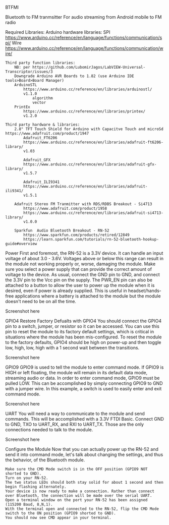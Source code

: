 BTFMI

Bluetooth to FM tranmsitter
For audio streaming from Android mobile to FM radio

Required Libraries:
	Arduino hardware libraries:
		SPI							https://www.arduino.cc/reference/en/language/functions/communication/spi/
		Wire						https://www.arduino.cc/reference/en/language/functions/communication/wire/

	Third party function libraries:
		NB: per https://github.com/LubomirJagos/LabVIEW-Universal-Transcriptor/issues/3
		Downgrade Arduino AVR Boards to 1.82 (use Arduino IDE tools>Board>Board Manager)
		ArduinoSTL
			https://www.arduino.cc/reference/en/libraries/arduinostl/
			v1.1.0
				algorithm
				vector
		PrintEx
			https://www.arduino.cc/reference/en/libraries/printex/
			v1.2.0

	Third party hardware & libraries:
		2.8" TFT Touch Shield for Arduino with Capacitve Touch and microSd https://www.adafruit.com/product/1947
			Adafruit_FT6206
			https://www.arduino.cc/reference/en/libraries/adafruit-ft6206-library/
			v1.03

			Adafruit_GFX
			https://www.arduino.cc/reference/en/libraries/adafruit-gfx-library/
			v1.5.7

			Adafruit_ILI9341
			https://www.arduino.cc/reference/en/libraries/adafruit-ili9341/
			v1.5.1

		Adafruit Stereo FM Tranmitter with RDS/RDBS Breakout - Si4713
			https://www.adafruit.com/product/1958
			https://www.arduino.cc/reference/en/libraries/adafruit-si4713-library/
			v1.0.0

		Sparkfun  Audio Bluetooth Breakout - RN-52
			https://www.sparkfun.com/products/retired/12849
			https://learn.sparkfun.com/tutorials/rn-52-bluetooth-hookup-guide#overview

Power
First and foremost, the RN-52 is a 3.3V device.
It can handle an input voltage of about 3.0 - 3.6V.
Voltages above or below this range can result in the module not working properly or, worse, damaging the module.
Make sure you select a power supply that can provide the correct amount of voltage to the device.
As usual, connect the GND pin to GND, and connect the 3.3V pin to the Vcc pin on the supply.
The PWR_EN pin can also be attached to a button to allow the user to power up the module when it is desired, even if power is already supplied.
This is useful in headset/hands-free applications where a battery is attached to the module but the module doesn't need to be on all the time.

Screenshot here

GPIO4
Restore Factory Defualts with GPIO4
You should connect the GPIO4 pin to a switch, jumper, or resistor so it can be accessed.
You can use this pin to reset the module to its factory default settings, which is critical in situations where the module has been mis-configured.
To reset the module to the factory defaults, GPIO4 should be high on power-up and then toggle low, high, low, high with a 1 second wait between the transitions.

Screenshot here

GPIO9
GPIO9 is used to tell the module to enter command mode.
If GPIO9 is HIGH or left floating, the module will remain in its default data mode, streaming audio or data.
In order to enter command mode, GPIO9 must be pulled LOW.
This can be accomplished by simply connecting GPIO9 to GND with a jumper wire.
In this example, a switch is used to easily enter and exit command mode.

Screenshot here

UART
You will need a way to communicate to the module and send commands.
This will be accomplished with a 3.3V FTDI Basic. Connect GND to GND, TXO to UART_RX, and RXI to UART_TX.
Those are the only connections needed to talk to the module.

Screenshot here

Configure the Module
Now that you can actually power up the RN-52 and send it into command mode, let's talk about changing the settings, and thus the behavior, of the Bluetooth module.

    Make sure the CMD Mode switch is in the OFF position (GPIO9 NOT shorted to GND).
    Turn on your RN-52.
    The two status LEDs should both stay solid for about 1 second and then begin flashing alternately.
    Your device is now ready to make a connection. Rather than connect over Bluetooth, the connection will be made over the serial UART.
    Open a terminal window on the port your RN-52 has been assigned (115200 Baud, 8,N,1).
    With the terminal open and connected to the RN-52, flip the CMD Mode switch to the ON position (GPIO9 shorted to GND).
	You should now see CMD appear in your terminal.